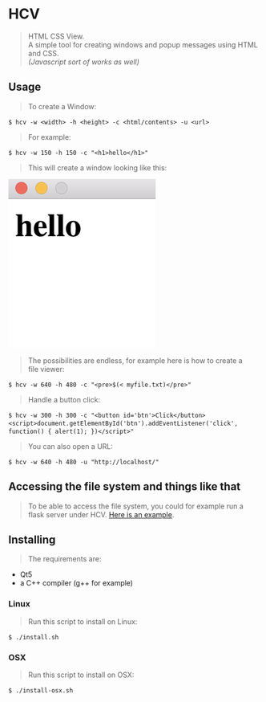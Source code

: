 # HCV
> HTML CSS View.  
> A simple tool for creating windows and popup messages using HTML and CSS.  
> _(Javascript sort of works as well)_

## Usage
> To create a Window:

    $ hcv -w <width> -h <height> -c <html/contents> -u <url>

> For example:

    $ hcv -w 150 -h 150 -c "<h1>hello</h1>"

> This will create a window looking like this:

![example.png](example.png)

> The possibilities are endless, for example here is how to create a  
> file viewer:

    $ hcv -w 640 -h 480 -c "<pre>$(< myfile.txt)</pre>"

> Handle a button click:

    $ hcv -w 300 -h 300 -c "<button id='btn'>Click</button><script>document.getElementById('btn').addEventListener('click', function() { alert(1); })</script>"

> You can also open a URL:

    $ hcv -w 640 -h 480 -u "http://localhost/"

## Accessing the file system and things like that
> To be able to access the file system, you could for example run a flask
> server under HCV. [Here is an example](https://github.com/sebbekarlsson/flask-hcv-example).

## Installing
> The requirements are:

* Qt5
* a C++ compiler (g++ for example)

### Linux
> Run this script to install on Linux:

    $ ./install.sh

### OSX
> Run this script to install on OSX:

    $ ./install-osx.sh
